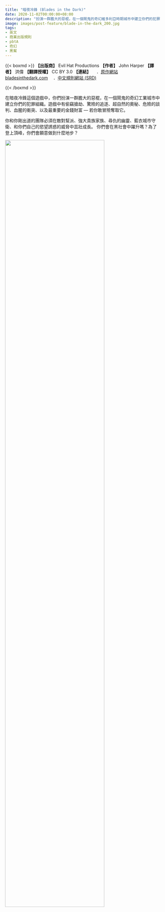 ```yaml
---
title: "暗夜冷鋒 (Blades in the Dark)"
date: 2020-11-02T00:00:00+08:00
description: "扮演一群膽大的惡棍，在一個鬧鬼的奇幻維多利亞時期城市中建立你們的犯罪組織。"
image: images/post-feature/blade-in-the-dark_200.jpg
tags: 
- 英文
- 商業出版規則
- pbtA
- 奇幻
- 黑幫
---
```

{{< boxmd >}}
**【出版商】** Evil Hat Productions
**【作者】** John Harper
**【譯者】** 洪偉
**【翻譯授權】** CC BY 3.0
**【連結】**
　．[原作網站 bladesinthedark.com](http://bladesinthedark.com)
　．[中文規則網站 (SRD)](https://bitd.wayneh.tw)

{{< /boxmd >}}

在暗夜冷鋒這個遊戲中，你們扮演一群膽大的惡棍，在一個鬧鬼的奇幻工業城市中建立你們的犯罪組織。遊戲中有偷竊搶劫、驚險的追逐、超自然的奧秘、危險的談判、血腥的衝突、以及最重要的金錢財富 — 若你敢冒險奪取它。

你和你剛出道的團隊必須在敵對幫派、強大貴族家族、尋仇的幽靈、藍衣城市守衛、和你們自己的慾望誘惑的威脅中茁壯成長。 你們會在黑社會中躍升嗎？為了登上頂峰，你們會願意做到什麼地步？

<img src='https://www.evilhat.com/home/wp-content/uploads/2016/09/blades_cover-683x1024.jpg' width="80%">